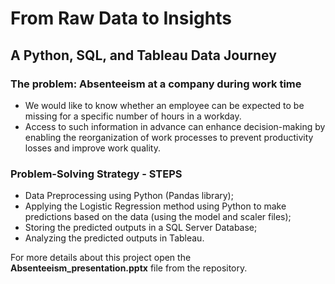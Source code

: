 # From Raw Data to Insights
## A Python, SQL, and Tableau Data Journey​

### The problem: Absenteeism at a company during work time
- We would like to know whether an employee can be expected to be missing for a specific number of hours in a workday.​
- Access to such information in advance can enhance decision-making by enabling the reorganization of work processes to prevent productivity losses and improve work quality.

### Problem-Solving Strategy - STEPS
- Data Preprocessing using Python (Pandas library);​
- Applying the Logistic Regression method using Python to make predictions based on the data (using the model and scaler files);​
- Storing the predicted outputs in a SQL Server Database;​
- Analyzing the predicted outputs in Tableau.

For more details about this project open the **Absenteeism_presentation.pptx** file from the repository.
